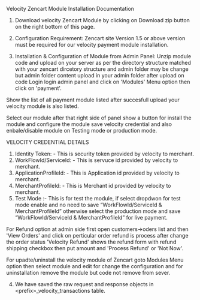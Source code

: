 Velocity Zencart Module Installation Documentation 

1.	Download velocity Zencart Module by clicking on Download zip button on the right bottom of this page.

2.	Configuration Requirement: Zencart site Version 1.5 or above version must be required for our velocity payment module installation.

3.	Installation & Configuration of Module from Admin Panel:
	  Unzip module code and upload on your server as per the directory structure matched with your zencart dircetory structure and admin folder may be change but admin folder content upload in your admin folder after upload on code Login login admin panel and click on 'Modules' Menu option then click on 'payment'.

Show the list of all payment module listed after succesfull upload your velocity module is also listed.

Select our module after that right side of panel show a button for install the module and configure the module save velocity credential and also enbale/disable module on Testing mode or production mode.

VELOCITY CREDENTIAL DETAILS
1.	Identity Token: - This is security token provided by velocity to merchant.
2.	WorkFlowId/ServiceId: - This is servuce id provided by velocity to merchant.
3.	ApplicationProfileId: - This is Application id provided by velocity to merchant.
4.	MerchantProfileId: - This is Merchant id provided by velocity to merchant.
5.	Test Mode :- This is for test the module, if select dropdwon for test mode enable and no need to save “WorkFlowId/ServiceId & MerchantProfileId” otherwise select the production mode and save “WorkFlowId/ServiceId & MerchantProfileId” for live payment.

For Refund option at admin side first open customers->oders list and then 'View Orders' and click on perticular order refund is process after change the order status  'Velocity Refund' shows the refund form with refund shipping checkbox then put amount and 'Process Refund' or 'Not Now'.

For upadte/uninstall the velocity module of Zencart goto Modules Menu option then select module and edit for change the configuration and for uninstallation remove the module but code not remove from sever.

4.  We have saved the raw request and response objects in &lt;prefix&gt;_velocity_transactions table.